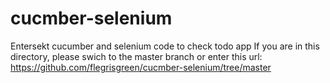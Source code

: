 # cucmber-selenium
Entersekt cucumber and selenium code to check todo app
If you are in this directory, please swich to the master branch or enter this url: https://github.com/flegrisgreen/cucmber-selenium/tree/master
